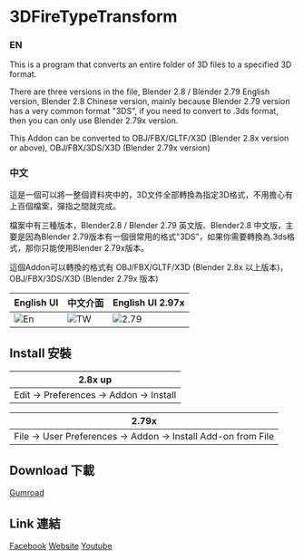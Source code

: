 # 3DFireTypeTransform
### EN
This is a program that converts an entire folder of 3D files to a specified 3D format.

There are three versions in the file, Blender 2.8 / Blender 2.79 English version, Blender 2.8 Chinese version, mainly because Blender 2.79 version has a very common format "3DS", if you need to convert to .3ds format, then you can only use Blender 2.79x version.

This Addon can be converted to OBJ/FBX/GLTF/X3D (Blender 2.8x version or above), OBJ/FBX/3DS/X3D (Blender 2.79x version)

### 中文
這是一個可以將一整個資料夾中的，3D文件全部轉換為指定3D格式，不用擔心有上百個檔案，彈指之間就完成。

檔案中有三種版本，Blender2.8 / Blender 2.79 英文版、Blender2.8 中文版，主要是因為Blender 2.79版本有一個很常用的格式"3DS"，如果你需要轉換為.3ds格式，那你只能使用Blender 2.79x版本。

這個Addon可以轉換的格式有 OBJ/FBX/GLTF/X3D (Blender 2.8x 以上版本)，OBJ/FBX/3DS/X3D (Blender 2.79x 版本)

|  English UI  | 中文介面  | English UI 2.97x |
|  ----  | ----  | ----  |
| ![En](https://i.pinimg.com/564x/07/56/ab/0756ab332c0b1db788ae7079e446f593.jpg)  | ![TW](https://i.pinimg.com/564x/e0/c9/1c/e0c91c957ff1f4a77498e02d6b47a0fd.jpg) | ![2.79](https://i.pinimg.com/564x/aa/8c/f9/aa8cf96c48d28f579b6a53f2a09bb9a8.jpg) |
## Install 安裝
| 2.8x up |
| ---- |
| Edit -> Preferences -> Addon -> Install |

| 2.79x |
| ---- |
| File -> User Preferences -> Addon -> Install Add-on from File |
## Download 下載
[Gumroad](https://btuc.gumroad.com/l/gqaat)
## Link 連結
[Facebook](https://www.runoob.com](https://www.facebook.com/groups/tbuc.adm))
[Website](https://sites.google.com/view/blendertw/)
[Youtube](https://www.youtube.com/c/Blender%E5%8F%B0%E7%81%A3%E4%BD%BF%E7%94%A8%E8%80%85%E5%B0%8F%E8%81%9A)
